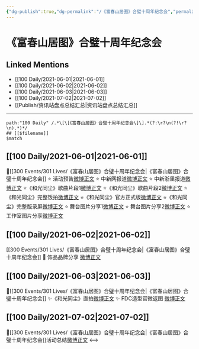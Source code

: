 ```yaml
---
{"dg-publish":true,"dg-permalink":"/《富春山居图》合璧十周年纪念会","permalink":"/《富春山居图》合璧十周年纪念会/","created":"2023-04-09T20:59:49.037+08:00","updated":"2023-04-10T16:01:40.307+08:00"}
---
```


# 《富春山居图》合璧十周年纪念会

## Linked Mentions
- [[100 Daily/2021-06-01\|2021-06-01]]
- [[100 Daily/2021-06-02\|2021-06-02]]
- [[100 Daily/2021-06-03\|2021-06-03]]
- [[100 Daily/2021-07-02\|2021-07-02]]
- [[Publish/资讯站盘点总结汇总\|资讯站盘点总结汇总]]


---

```expander
path:"100 Daily" /.*\[\[《富春山居图》合璧十周年纪念会\]\].*(?:\r?\n(?!\r?\n).*)*/
## [[$filename]]
$match
```
## [[100 Daily/2021-06-01\|2021-06-01]]
💫[[300 Events/301 Lives/《富春山居图》合璧十周年纪念会\|《富春山居图》合璧十周年纪念会]]
⭐ 活动预告[微博正文](https://m.weibo.cn/6466290670/4643219197134327)
⭐ 中新网报道[微博正文](https://m.weibo.cn/1784473157/4643396540959910)
⭐ 中新浙里报道[微博正文](https://m.weibo.cn/6466290670/4643345249340089)
⭐《和光同尘》歌曲片段1[微博正文](https://m.weibo.cn/6466290670/4643244208296856)
⭐《和光同尘》歌曲片段2[微博正文](https://m.weibo.cn/6466290670/4643256577037145)
⭐《和光同尘》完整饭拍[微博正文](https://m.weibo.cn/6466290670/4643286083699951)
⭐《和光同尘》官方正式版[微博正文](https://m.weibo.cn/6466290670/4643291675754540)
⭐《和光同尘》完整版录屏[微博正文](https://m.weibo.cn/6466290670/4643317747026023)
⭐ 舞台图片分享1[微博正文](https://m.weibo.cn/6466290670/4643294301393404)
⭐ 舞台图片分享2[微博正文](https://m.weibo.cn/6466290670/4643348483151207)
⭐ 工作室图片分享[微博正文](https://m.weibo.cn/6466290670/4643424483414644)
## [[100 Daily/2021-06-02\|2021-06-02]]
[[300 Events/301 Lives/《富春山居图》合璧十周年纪念会\|《富春山居图》合璧十周年纪念会]]
🌟 饰品品牌分享 [微博正文](https://m.weibo.cn/6466290670/4643620151364531)
## [[100 Daily/2021-06-03\|2021-06-03]]
🌟[[300 Events/301 Lives/《富春山居图》合璧十周年纪念会\|《富春山居图》合璧十周年纪念会]]
✨《和光同尘》直拍[微博正文](https://weibo.com/6466290670/Kis64mlzB)
✨ FDC造型官微返图 [微博正文](https://weibo.com/6466290670/Kis7GxGn2)
## [[100 Daily/2021-07-02\|2021-07-02]]
💫[[300 Events/301 Lives/《富春山居图》合璧十周年纪念会\|《富春山居图》合璧十周年纪念会]]活动总结[微博正文](https://m.weibo.cn/6466290670/4654631587680897)
<-->
